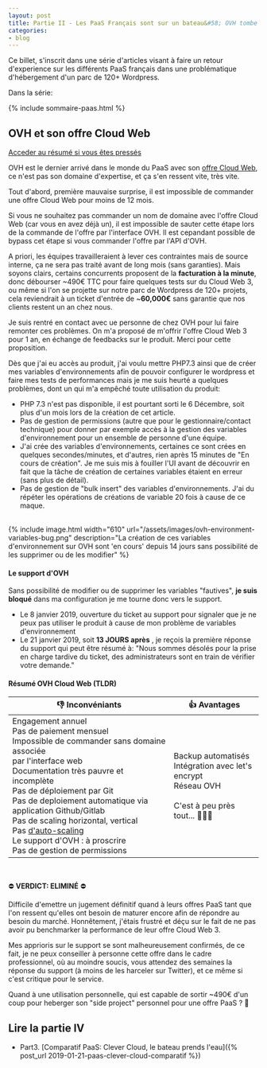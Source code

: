 ```yaml
---
layout: post
title: Partie II - Les PaaS Français sont sur un bateau&#58; OVH tombe à l'eau
categories:
- blog
---
```


Ce billet, s'inscrit dans une série d'articles visant à faire un retour d'experience sur les différents PaaS français dans une problématique d'hébergement d'un parc de 120+ Wordpress.

Dans la série:

{% include sommaire-paas.html %}


## OVH et son offre Cloud Web

[Acceder au résumé si vous êtes pressés](#résumé-ovh-cloud-web-tldr)



OVH est le dernier arrivé dans le monde du PaaS avec son [offre Cloud Web](https://www.ovh.com/fr/hebergement-web/cloud-web.xml), ce n'est pas son domaine d'expertise, et ça s'en ressent vite, très vite.

Tout d'abord, première mauvaise surprise, il est impossible de commander une offre Cloud Web pour moins de 12 mois. 

Si vous ne souhaitez pas commander un nom de domaine avec l'offre Cloud Web (car vous en avez déjà un), il est impossible de sauter cette étape lors de la commande de l'offre par l'interface OVH. Il est cepandant possible de bypass cet étape si vous commander l'offre par l'API d'OVH.

A priori, les équipes travailleraient à lever ces contraintes mais de source interne, ça ne sera pas traité avant de long mois (sans garanties). Mais soyons clairs, certains concurrents proposent de la **facturation à la minute**, donc débourser ~490€ TTC pour faire quelques tests sur du Cloud Web 3, ou même si l'on se projette sur notre parc de Wordpress de 120+ projets, cela reviendrait à un ticket d'entrée de ~**60,000€** sans garantie que nos clients restent un an chez nous.

Je suis rentré en contact avec ue personne de chez OVH pour lui faire remonter ces problèmes. On m'a proposé de m'offrir l'offre Cloud Web 3 pour 1 an, en échange de feedbacks sur le produit. Merci pour cette proposition.

Dès que j'ai eu accès au produit, j'ai voulu mettre PHP7.3 ainsi que de créer mes variables d'environnements afin de pouvoir configurer le wordpress et faire mes tests de performances mais je me suis heurté a quelques problèmes, dont un qui m'a empêché toute utilisation du produit:

- PHP 7.3 n'est pas disponible, il est pourtant sorti le 6 Décembre, soit plus d'un mois lors de la création de cet article. 
- Pas de gestion de permissions (autre que pour le gestionnaire/contact technique) pour donner par exemple accès à la gestion des variables d'environnement pour un ensemble de personne d'une équipe.
- J'ai crée des variables d'environnements, certaines ce sont crées en quelques secondes/minutes, et d'autres, rien après 15 minutes de "En cours de création". Je me suis mis à fouiller l'UI avant de découvrir en fait que la tâche de création de certaines variables étaient en erreur (sans plus de détail).
- Pas de gestion de "bulk insert" des variables d'environnements. J'ai du répéter les opérations de créations de variable 20 fois à cause de ce maque.

<br />
{% include image.html width="610" url="/assets/images/ovh-environment-variables-bug.png" description="La création de ces variables d'environnement sur OVH sont 'en cours' depuis 14 jours sans possibilité de les supprimer ou de les modifier" %}

<br />

#### Le support d'OVH

Sans possibilité de modifier ou de supprimer les variables "fautives", **je suis bloqué** dans ma configuration je me tourne donc vers le support.

- Le 8 janvier 2019, ouverture du ticket au support pour signaler que je ne peux pas utiliser le produit à cause de mon problème de variables d'environnement
- Le 21 janvier 2019, soit **13 JOURS après** , je reçois la première réponse du support qui peut être résumé à: "Nous sommes désolés pour la prise en charge tardive du ticket, des administrateurs sont en train de vérifier votre demande."




#### Résumé OVH Cloud Web (TLDR)

| 👎 Inconvéniants                                              | 👍 Avantages                                                  |
| ------------------------------------------------------------ | ------------------------------------------------------------ |
| Engagement annuel<br />Pas de paiement mensuel<br />Impossible de commander sans domaine associée <br />par l'interface web<br />Documentation très pauvre et incomplète<br />Pas de déploiement par Git<br />Pas de deploiement automatique via application Github/Gitlab<br />Pas de scaling horizontal, vertical<br />Pas [d'auto-scaling](https://en.wikipedia.org/wiki/Autoscaling)<br />Le support d'OVH : à proscrire <br />Pas de gestion de permissions | Backup automatisés<br />Intégration avec let's encrypt<br />Réseau OVH<br /><br />C'est à peu près tout... 🤷‍♂️😱 |

<br />

⛔️  **VERDICT: ELIMINÉ** ⛔️

Difficile d'emettre un jugement définitif quand à leurs offres PaaS tant que l'on ressent qu'elles ont besoin de maturer encore afin de répondre au besoin du marché. Honnêtement, j'étais frustré et déçu sur le fait de ne pas avoir pu benchmarker la performance de leur offre Cloud Web 3.

Mes apprioris sur le support se sont malheureusement confirmés, de ce fait, je ne peux conseiller à personne cette offre dans le cadre professionnel, où au moindre soucis, vous attendez des semaines la réponse du support (à moins de les harceler sur Twitter), et ce même si c'est critique pour le service.

Quand à une utilisation personnelle, qui est capable de sortir ~490€ d'un coup pour heberger son "side project" personnel pour une offre PaaS ? 🙊


  
## Lire la partie IV

  * Part3. [Comparatif PaaS: Clever Cloud, le bateau prends l'eau]({% post_url 2019-01-21-paas-clever-cloud-comparatif %})
  
<br />








